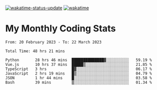 [![wakatime-status-update](https://github.com/noopurphalak/noopurphalak/workflows/wakatime-status-update/badge.svg)](https://github.com/noopurphalak/noopurphalak/actions/workflows/main.yml)
[![wakatime](https://wakatime.com/badge/user/80ace140-ef40-4fdd-b8ed-f3be3d2e1aea.svg)](https://wakatime.com/@80ace140-ef40-4fdd-b8ed-f3be3d2e1aea)

# My Monthly Coding Stats

<!--START_SECTION:waka-->

```text
From: 20 February 2023 - To: 22 March 2023

Total Time: 48 hrs 21 mins

Python       28 hrs 46 mins  ██████████████▓░░░░░░░░░░   59.19 %
Vue.js       10 hrs 37 mins  █████▒░░░░░░░░░░░░░░░░░░░   21.85 %
TypeScript   3 hrs           █▓░░░░░░░░░░░░░░░░░░░░░░░   06.17 %
JavaScript   2 hrs 19 mins   █▒░░░░░░░░░░░░░░░░░░░░░░░   04.79 %
JSON         1 hr 44 mins    █░░░░░░░░░░░░░░░░░░░░░░░░   03.58 %
Bash         39 mins         ▒░░░░░░░░░░░░░░░░░░░░░░░░   01.34 %
```

<!--END_SECTION:waka-->
